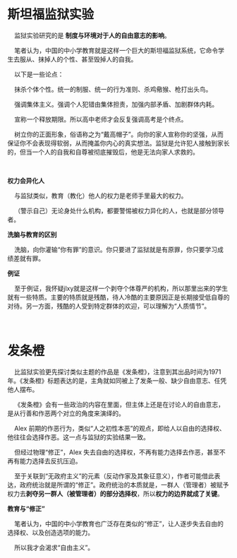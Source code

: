 # 斯坦福监狱实验

    监狱实验研究的是 **制度与环境对于人的自由意志的影响**。

    笔者认为，中国的中小学教育就是这样一个巨大的斯坦福监狱系统，它命令学生去服从、抹掉人的个性、甚至毁掉人的自我。

    以下是一些论点：

    抹杀个体个性。统一的制服、统一的行为准则、杀鸡儆猴、枪打出头鸟。

    强调集体主义。强调个人犯错由集体担责，加强内部矛盾、加剧群体内耗。

    宣称一个释放期限。所以高中老师才会反复强调高考是个终点。

    树立你的正面形象，俗语称之为“戴高帽子”。向你的家人宣称你的坚强，从而保证你不会表现得软弱，从而掩盖你内心的真实想法。监狱是允许犯人接触到家长的，但当一个人的自我和自尊被彻底摧毁后，他是无法向家人求救的。

    

**权力会异化人**

    与监狱类似，教育（教化）他人的权力是老师手里最大的权力。

    （警示自己）无论身处什么机构，都要警惕被权力异化的人，也就是部分领导者。

**洗脑与教育的区别**

    洗脑，向你灌输“你有罪”的意识。你只要进了监狱就是有原罪，你只要学习成绩差就有罪。

**例证**

    至于例证，我怀疑jlxy就是这样一个剥夺个体尊严的机构，所以那里出来的学生就有一些特质。主要的特质就是残酷，待人冷酷的主要原因正是长期接受低自尊的对待。另一方面，残酷的人受到特定群体的欢迎，可以理解为“人质情节”。

    

# 发条橙

    比监狱实验更先探讨类似主题的作品是《发条橙》，注意到其出品时间为1971年。《发条橙》标题表达的是，主角就如同被上了发条一般、缺少自由意志、任凭他人摆布。

    《发条橙》会有一些政治的内容在里面，但主体上还是在讨论人的自由意志，是从行善和作恶两个对立的角度来演绎的。

    Alex 前期的作恶行为，类似“人之初性本恶”的观点，即给人以自由的选择权、他往往会选择作恶。这一点与监狱的实验结果一致。

    但经过物理“修正”，Alex 失去自由的选择权，不再有能力选择去作恶，甚至不再有能力选择去反抗压迫。

    至于关联到“无政府主义”的元素（反动作家及其象征意义），作者可能借此表达，政府统治就是所谓的“修正”。政府统治的本质就是，一群人（管理者）被赋予权力去**剥夺另一群人（被管理者）的部分选择权**，所以**权力的边界就成了关键**。

**教育与“修正”**

    笔者认为，中国的中小学教育也广泛存在类似的“修正”，让人逐步失去自由的选择权、以及创造选项的能力。

    所以我才会渴求“自由主义”。

   
